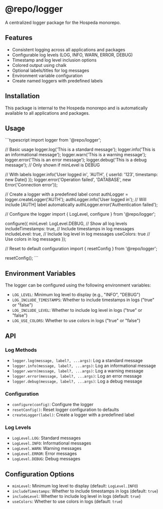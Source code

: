 # @repo/logger

A centralized logger package for the Hospeda monorepo.

## Features

- Consistent logging across all applications and packages
- Configurable log levels (LOG, INFO, WARN, ERROR, DEBUG)
- Timestamp and log level inclusion options
- Colored output using chalk
- Optional labels/titles for log messages
- Environment variable configuration
- Create named loggers with predefined labels

## Installation

This package is internal to the Hospeda monorepo and is automatically available to all applications and packages.

## Usage

\`\`\`typescript
import logger from '@repo/logger';

// Basic usage
logger.log('This is a standard message');
logger.info('This is an informational message');
logger.warn('This is a warning message');
logger.error('This is an error message');
logger.debug('This is a debug message'); // Only shown if minLevel is DEBUG

// With labels
logger.info('User logged in', 'AUTH', { userId: '123', timestamp: new Date() });
logger.error('Operation failed', 'DATABASE', new Error('Connection error'));

// Create a logger with a predefined label
const authLogger = logger.createLogger('AUTH');
authLogger.info('User logged in'); // Will include [AUTH] label automatically
authLogger.error('Authentication failed');

// Configure the logger
import { LogLevel, configure } from '@repo/logger';

configure({
    minLevel: LogLevel.DEBUG,    // Show all log levels
    includeTimestamps: true,     // Include timestamps in log messages
    includeLevel: true,          // Include log level in log messages
    useColors: true              // Use colors in log messages
});

// Reset to default configuration
import { resetConfig } from '@repo/logger';

resetConfig();
\`\`\`

## Environment Variables

The logger can be configured using the following environment variables:

- `LOG_LEVEL`: Minimum log level to display (e.g., "INFO", "DEBUG")
- `LOG_INCLUDE_TIMESTAMPS`: Whether to include timestamps in logs ("true" or "false")
- `LOG_INCLUDE_LEVEL`: Whether to include log level in logs ("true" or "false")
- `LOG_USE_COLORS`: Whether to use colors in logs ("true" or "false")

## API

### Log Methods

- `logger.log(message, label?, ...args)`: Log a standard message
- `logger.info(message, label?, ...args)`: Log an informational message
- `logger.warn(message, label?, ...args)`: Log a warning message
- `logger.error(message, label?, ...args)`: Log an error message
- `logger.debug(message, label?, ...args)`: Log a debug message

### Configuration

- `configure(config)`: Configure the logger
- `resetConfig()`: Reset logger configuration to defaults
- `createLogger(label)`: Create a logger with a predefined label

### Log Levels

- `LogLevel.LOG`: Standard messages
- `LogLevel.INFO`: Informational messages
- `LogLevel.WARN`: Warning messages
- `LogLevel.ERROR`: Error messages
- `LogLevel.DEBUG`: Debug messages

## Configuration Options

- `minLevel`: Minimum log level to display (default: `LogLevel.INFO`)
- `includeTimestamps`: Whether to include timestamps in logs (default: `true`)
- `includeLevel`: Whether to include log level in logs (default: `true`)
- `useColors`: Whether to use colors in logs (default: `true`)
